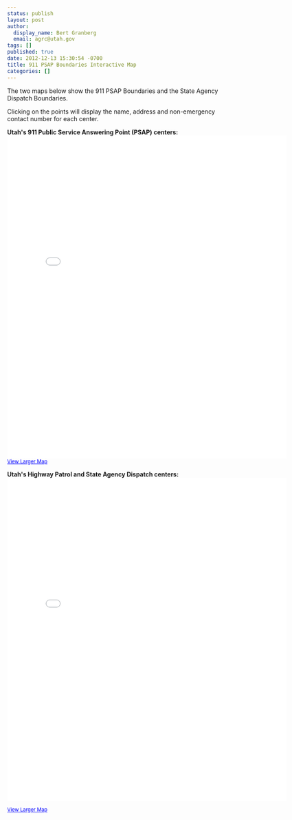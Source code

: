 ```yaml
---
status: publish
layout: post
author:
  display_name: Bert Granberg
  email: agrc@utah.gov
tags: []
published: true
date: 2012-12-13 15:30:54 -0700
title: 911 PSAP Boundaries Interactive Map
categories: []
---
```

<p>The two maps below show the 911 PSAP Boundaries and the State Agency Dispatch Boundaries.</p>
<p>Clicking on the points will display the name, address and non-emergency contact number for each center.</p>
<p><strong>Utah's 911 Public Service Answering Point (PSAP) centers:</strong><br />
<iframe width="650" height="750" frameborder="0" scrolling="no" marginheight="0" marginwidth="0" title="Utah PSAP Dispatch Boundaries and Centers" src="//utah.maps.arcgis.com/apps/Embed/index.html?webmap=db41517c8f204cd5beac34a65dc54da0&amp;extent=-116.8688,35.7567,-106.6075,43.1823&amp;zoom=true&amp;previewImage=false&amp;scale=true&amp;disable_scroll=true&amp;theme=light"></iframe>
<br /><small><a href="http://utah.maps.arcgis.com/home/webmap/viewer.html?webmap=db41517c8f204cd5beac34a65dc54da0&amp;extent=-117.0061,36.2411,-106.4702,42.7441" style="color:#0000FF;text-align:left" target="_blank">View Larger Map</a></small></p>
<p><strong>Utah's Highway Patrol and State Agency Dispatch centers:</strong><br />
<iframe width="650" height="750" frameborder="0" scrolling="no" marginheight="0" marginwidth="0" title="Utah State Agency Dispatch Boundaries and Centers" src="//utah.maps.arcgis.com/apps/Embed/index.html?webmap=31e4ef140f844fce8cea3fba6de15674&amp;extent=-116.8688,35.7567,-106.6075,43.1823&amp;zoom=true&amp;previewImage=false&amp;scale=true&amp;disable_scroll=true&amp;theme=light"></iframe></p>
<p><small><a href="http://utah.maps.arcgis.com/home/webmap/viewer.html?webmap=31e4ef140f844fce8cea3fba6de15674&amp;extent=-117.0061,36.2411,-106.4702,42.7441" style="color:#0000FF;text-align:left" target="_blank">View Larger Map</a></small></p>
